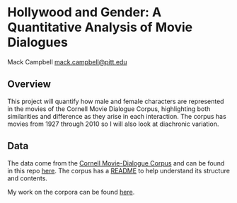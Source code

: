 # Hollywood and Gender: A Quantitative Analysis of Movie Dialogues
Mack Campbell
mack.campbell@pitt.edu

## Overview
This project will quantify how male and female characters are represented in the movies of the Cornell Movie Dialogue Corpus, highlighting both similarities and difference as they arise in each interaction. The corpus has movies from 1927 through 2010 so I will also look at diachronic variation.

## Data
The data come from the [Cornell Movie-Dialogue Corpus](https://convokit.cornell.edu/documentation/movie.html) and can be found in this repo [here](./data). The corpus has a [README](./data/README.txt) to help understand its structure and contents.

My work on the corpora can be found [here](./Data_Object_Creation.ipynb).
